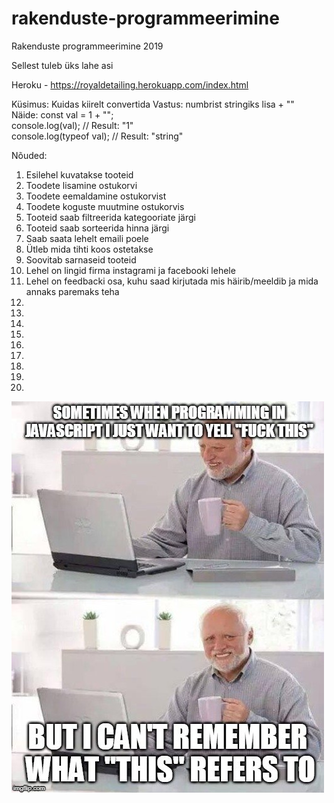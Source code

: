 # rakenduste-programmeerimine
Rakenduste programmeerimine 2019

Sellest tuleb üks lahe asi

Heroku - https://royaldetailing.herokuapp.com/index.html

Küsimus: Kuidas kiirelt convertida
Vastus: numbrist stringiks lisa + "" <br/>
Näide:  const val = 1 + ""; <br/>
        console.log(val); // Result: "1" <br/>
        console.log(typeof val); // Result: "string" <br/>

Nõuded:
1. Esilehel kuvatakse tooteid <br/>
2. Toodete lisamine ostukorvi <br/>
3. Toodete eemaldamine ostukorvist <br/>
4. Toodete koguste muutmine ostukorvis <br/>
5. Tooteid saab filtreerida kategooriate järgi <br/>
6. Tooteid saab sorteerida hinna järgi <br/>
7. Saab saata lehelt emaili poele <br/>
8. Ütleb mida tihti koos ostetakse <br/> 
9. Soovitab sarnaseid tooteid <br/>
10. Lehel on lingid firma instagrami ja facebooki lehele
11. Lehel on feedbacki osa, kuhu saad kirjutada mis häirib/meeldib ja mida annaks paremaks teha
12. 
13. 
14. 
15. 
16. 
17. 
18. 
19. 
20. 

![JS Meme](meme.jpg)

